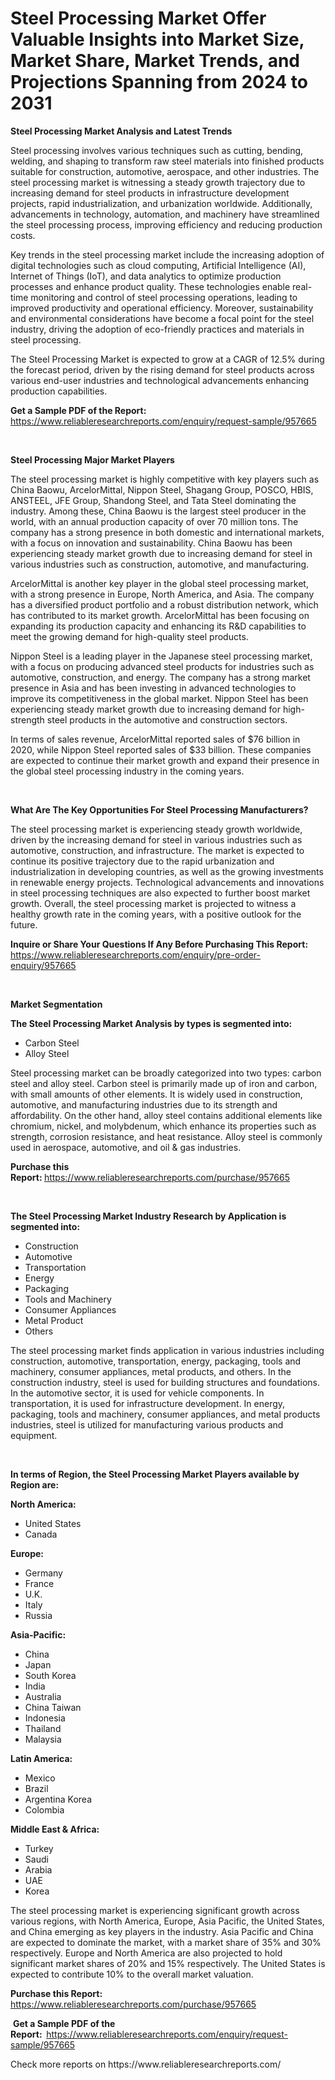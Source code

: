 <p><h1>Steel Processing Market Offer Valuable Insights into Market Size, Market Share, Market Trends, and Projections Spanning from 2024 to 2031</h1></p><p><strong>Steel Processing Market Analysis and Latest Trends</strong></p>
<p><p>Steel processing involves various techniques such as cutting, bending, welding, and shaping to transform raw steel materials into finished products suitable for construction, automotive, aerospace, and other industries. The steel processing market is witnessing a steady growth trajectory due to increasing demand for steel products in infrastructure development projects, rapid industrialization, and urbanization worldwide. Additionally, advancements in technology, automation, and machinery have streamlined the steel processing process, improving efficiency and reducing production costs.</p><p>Key trends in the steel processing market include the increasing adoption of digital technologies such as cloud computing, Artificial Intelligence (AI), Internet of Things (IoT), and data analytics to optimize production processes and enhance product quality. These technologies enable real-time monitoring and control of steel processing operations, leading to improved productivity and operational efficiency. Moreover, sustainability and environmental considerations have become a focal point for the steel industry, driving the adoption of eco-friendly practices and materials in steel processing.</p><p>The Steel Processing Market is expected to grow at a CAGR of 12.5% during the forecast period, driven by the rising demand for steel products across various end-user industries and technological advancements enhancing production capabilities.</p></p>
<p><strong>Get a Sample PDF of the Report:&nbsp;</strong> <a href="https://www.reliableresearchreports.com/enquiry/request-sample/957665">https://www.reliableresearchreports.com/enquiry/request-sample/957665</a></p>
<p>&nbsp;</p>
<p><strong>Steel Processing Major Market Players</strong></p>
<p><p>The steel processing market is highly competitive with key players such as China Baowu, ArcelorMittal, Nippon Steel, Shagang Group, POSCO, HBIS, ANSTEEL, JFE Group, Shandong Steel, and Tata Steel dominating the industry. Among these, China Baowu is the largest steel producer in the world, with an annual production capacity of over 70 million tons. The company has a strong presence in both domestic and international markets, with a focus on innovation and sustainability. China Baowu has been experiencing steady market growth due to increasing demand for steel in various industries such as construction, automotive, and manufacturing.</p><p>ArcelorMittal is another key player in the global steel processing market, with a strong presence in Europe, North America, and Asia. The company has a diversified product portfolio and a robust distribution network, which has contributed to its market growth. ArcelorMittal has been focusing on expanding its production capacity and enhancing its R&D capabilities to meet the growing demand for high-quality steel products.</p><p>Nippon Steel is a leading player in the Japanese steel processing market, with a focus on producing advanced steel products for industries such as automotive, construction, and energy. The company has a strong market presence in Asia and has been investing in advanced technologies to improve its competitiveness in the global market. Nippon Steel has been experiencing steady market growth due to increasing demand for high-strength steel products in the automotive and construction sectors.</p><p>In terms of sales revenue, ArcelorMittal reported sales of $76 billion in 2020, while Nippon Steel reported sales of $33 billion. These companies are expected to continue their market growth and expand their presence in the global steel processing industry in the coming years.</p></p>
<p>&nbsp;</p>
<p><strong>What Are The Key Opportunities For Steel Processing Manufacturers?</strong></p>
<p><p>The steel processing market is experiencing steady growth worldwide, driven by the increasing demand for steel in various industries such as automotive, construction, and infrastructure. The market is expected to continue its positive trajectory due to the rapid urbanization and industrialization in developing countries, as well as the growing investments in renewable energy projects. Technological advancements and innovations in steel processing techniques are also expected to further boost market growth. Overall, the steel processing market is projected to witness a healthy growth rate in the coming years, with a positive outlook for the future.</p></p>
<p><strong>Inquire or Share Your Questions If Any Before Purchasing This Report:</strong> <a href="https://www.reliableresearchreports.com/enquiry/pre-order-enquiry/957665">https://www.reliableresearchreports.com/enquiry/pre-order-enquiry/957665</a></p>
<p>&nbsp;</p>
<p><strong>Market Segmentation</strong></p>
<p><strong>The Steel Processing Market Analysis by types is segmented into:</strong></p>
<p><ul><li>Carbon Steel</li><li>Alloy Steel</li></ul></p>
<p><p>Steel processing market can be broadly categorized into two types: carbon steel and alloy steel. Carbon steel is primarily made up of iron and carbon, with small amounts of other elements. It is widely used in construction, automotive, and manufacturing industries due to its strength and affordability. On the other hand, alloy steel contains additional elements like chromium, nickel, and molybdenum, which enhance its properties such as strength, corrosion resistance, and heat resistance. Alloy steel is commonly used in aerospace, automotive, and oil & gas industries.</p></p>
<p><strong>Purchase this Report:&nbsp;</strong><a href="https://www.reliableresearchreports.com/purchase/957665">https://www.reliableresearchreports.com/purchase/957665</a></p>
<p>&nbsp;</p>
<p><strong>The Steel Processing Market Industry Research by Application is segmented into:</strong></p>
<p><ul><li>Construction</li><li>Automotive</li><li>Transportation</li><li>Energy</li><li>Packaging</li><li>Tools and Machinery</li><li>Consumer Appliances</li><li>Metal Product</li><li>Others</li></ul></p>
<p><p>The steel processing market finds application in various industries including construction, automotive, transportation, energy, packaging, tools and machinery, consumer appliances, metal products, and others. In the construction industry, steel is used for building structures and foundations. In the automotive sector, it is used for vehicle components. In transportation, it is used for infrastructure development. In energy, packaging, tools and machinery, consumer appliances, and metal products industries, steel is utilized for manufacturing various products and equipment.</p></p>
<p>&nbsp;</p>
<p><strong>In terms of Region, the Steel Processing Market Players available by Region are:</strong></p>
<p>
    <p> <strong> North America: </strong>
        <ul>
            <li>United States</li>
            <li>Canada</li>
        </ul>
        </p> 
    <p> <strong> Europe: </strong>
        <ul>
            <li>Germany</li>
            <li>France</li>
            <li>U.K.</li>
            <li>Italy</li>
            <li>Russia</li>
        </ul>
        </p> 
    <p> <strong> Asia-Pacific: </strong>
        <ul>
            <li>China</li>
            <li>Japan</li>
            <li>South Korea</li>
            <li>India</li>
            <li>Australia</li>
            <li>China Taiwan</li>
            <li>Indonesia</li>
            <li>Thailand</li>
            <li>Malaysia</li>
        </ul>
        </p> 
    <p> <strong> Latin America: </strong>
        <ul>
            <li>Mexico</li>
            <li>Brazil</li>
            <li>Argentina Korea</li>
            <li>Colombia</li>
        </ul>
        </p> 
    <p> <strong> Middle East & Africa: </strong>
        <ul>
            <li>Turkey</li>
            <li>Saudi</li>
            <li>Arabia</li>
            <li>UAE</li>
            <li>Korea</li>
        </ul>
    </p>
    </p>
<p><p>The steel processing market is experiencing significant growth across various regions, with North America, Europe, Asia Pacific, the United States, and China emerging as key players in the industry. Asia Pacific and China are expected to dominate the market, with a market share of 35% and 30% respectively. Europe and North America are also projected to hold significant market shares of 20% and 15% respectively. The United States is expected to contribute 10% to the overall market valuation.</p></p>
<p><strong>Purchase this Report: </strong><a href="https://www.reliableresearchreports.com/purchase/957665">https://www.reliableresearchreports.com/purchase/957665</a></p>
<p>&nbsp;<strong>Get a Sample PDF of the Report:&nbsp;&nbsp;</strong><a href="https://www.reliableresearchreports.com/enquiry/request-sample/957665">https://www.reliableresearchreports.com/enquiry/request-sample/957665</a></p>
<p><strong></strong></p>
<p>Check more reports on https://www.reliableresearchreports.com/</p>